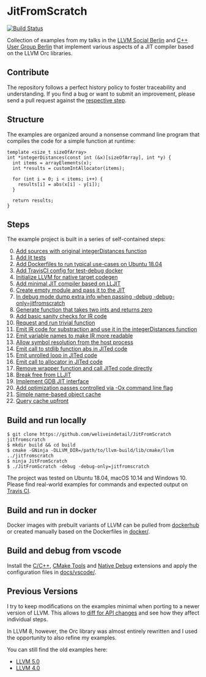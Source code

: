 # JitFromScratch

[![Build Status](https://travis-ci.org/weliveindetail/JitFromScratch.svg?branch=master)](https://travis-ci.org/weliveindetail/JitFromScratch/branches/)

Collection of examples from my talks in the [LLVM Social Berlin](https://www.meetup.com/de-DE/LLVM-Social-Berlin/) and [C++ User Group Berlin](https://www.meetup.com/de-DE/berlincplusplus/) that implement various aspects of a JIT compiler based on the LLVM Orc libraries.

## Contribute

The repository follows a perfect history policy to foster traceability and understanding. If you find a bug or want to submit an improvement, please send a pull request against the [respective step](
https://github.com/weliveindetail/JitFromScratch/branches/all?query=step).

## Structure

The examples are organized around a nonsense command line program that compiles the code for a simple function at runtime:

```
template <size_t sizeOfArray>
int *integerDistances(const int (&x)[sizeOfArray], int *y) {
  int items = arrayElements(x);
  int *results = customIntAllocator(items);

  for (int i = 0; i < items; i++) {
    results[i] = abs(x[i] - y[i]);
  }

  return results;
}
```

## Steps

The example project is built in a series of self-contained steps:

0. [Add sources with original integerDistances function](https://github.com/weliveindetail/JitFromScratch/commit/1e459e7)
1. [Add lit tests](https://github.com/weliveindetail/JitFromScratch/commit/822acce)
2. [Add Dockerfiles to run typical use-cases on Ubuntu 18.04](https://github.com/weliveindetail/JitFromScratch/commit/bafa17e)
3. [Add TravisCI config for test-debug docker](https://github.com/weliveindetail/JitFromScratch/commit/81add37)
4. [Initialize LLVM for native target codegen](https://github.com/weliveindetail/JitFromScratch/commit/a57937b)
5. [Add minimal JIT compiler based on LLJIT](https://github.com/weliveindetail/JitFromScratch/commit/a61a3a9)
6. [Create empty module and pass it to the JIT](https://github.com/weliveindetail/JitFromScratch/commit/8c8318b)
7. [In debug mode dump extra info when passing -debug -debug-only=jitfromscratch](https://github.com/weliveindetail/JitFromScratch/commit/0199b52)
8. [Generate function that takes two ints and returns zero](https://github.com/weliveindetail/JitFromScratch/commit/2396b70)
9. [Add basic sanity checks for IR code](https://github.com/weliveindetail/JitFromScratch/commit/cdf832a)
10. [Request and run trivial function](https://github.com/weliveindetail/JitFromScratch/commit/c1ad3e5)
11. [Emit IR code for substraction and use it in the integerDistances function](https://github.com/weliveindetail/JitFromScratch/commit/8611f68)
12. [Emit variable names to make IR more readable](https://github.com/weliveindetail/JitFromScratch/commit/9c10621)
13. [Allow symbol resolution from the host process](https://github.com/weliveindetail/JitFromScratch/commit/a87601e)
14. [Emit call to stdlib function abs in JITed code](https://github.com/weliveindetail/JitFromScratch/commit/7a87c5c)
15. [Emit unrolled loop in JITed code](https://github.com/weliveindetail/JitFromScratch/commit/ce36196)
16. [Emit call to allocator in JITed code](https://github.com/weliveindetail/JitFromScratch/commit/fc86ecb)
17. [Remove wrapper function and call JITed code directly](https://github.com/weliveindetail/JitFromScratch/commit/44a67bb)
18. [Break free from LLJIT](https://github.com/weliveindetail/JitFromScratch/commit/b5bcb5e)
19. [Implement GDB JIT interface](https://github.com/weliveindetail/JitFromScratch/commit/09bb4cc)
20. [Add optimization passes controlled via -Ox command line flag](https://github.com/weliveindetail/JitFromScratch/commit/377e50a)
21. [Simple name-based object cache](https://github.com/weliveindetail/JitFromScratch/commit/5d131f7)
22. [Query cache upfront](https://github.com/weliveindetail/JitFromScratch/commit/4ec55cf)

## Build and run locally

```
$ git clone https://github.com/weliveindetail/JitFromScratch jitfromscratch
$ mkdir build && cd build
$ cmake -GNinja -DLLVM_DIR=/path/to/llvm-build/lib/cmake/llvm ../jitfromscratch
$ ninja JitFromScratch
$ ./JitFromScratch -debug -debug-only=jitfromscratch
```
The project was tested on Ubuntu 18.04, macOS 10.14 and Windows 10. Please find real-world examples for commands and expected output on [Travis CI](https://travis-ci.org/weliveindetail/JitFromScratch).

## Build and run in docker

Docker images with prebuilt variants of LLVM can be pulled from [dockerhub](https://cloud.docker.com/u/weliveindetail/repository/docker/weliveindetail/jitfromscratch) or created manually based on the Dockerfiles in [docker/](https://github.com/weliveindetail/JitFromScratch/tree/master/docker).

## Build and debug from vscode

Install the [C/C++](https://marketplace.visualstudio.com/items?itemName=ms-vscode.cpptools), [
CMake Tools](https://marketplace.visualstudio.com/items?itemName=vector-of-bool.cmake-tools) and [Native Debug](https://marketplace.visualstudio.com/items?itemName=webfreak.debug) extensions and apply the configuration files in [docs/vscode/](https://github.com/weliveindetail/JitFromScratch/tree/master/docs/vscode).

## Previous Versions

I try to keep modifications on the examples minimal when porting to a newer version of LLVM. This allows to [diff for API changes](https://github.com/weliveindetail/JitFromScratch/tree/master/llvm50#previous-versions) and see how they affect individual steps.

In LLVM 8, however, the Orc library was almost entirely rewritten and I used the opportunity to also refine my examples.

You can still find the old examples here:

* [LLVM 5.0](https://github.com/weliveindetail/JitFromScratch/tree/master/llvm50)
* [LLVM 4.0](https://github.com/weliveindetail/JitFromScratch/tree/master/llvm40)

